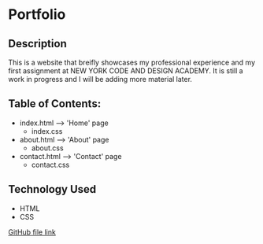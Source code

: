 # Portfolio
## Description
This is a website that breifly showcases my professional experience and my first assignment at NEW YORK CODE AND DESIGN ACADEMY. It is still a work in progress and I will be adding more material later.  

## Table of Contents:
* index.html --> 'Home' page
  * index.css
* about.html --> 'About' page
  * about.css
* contact.html --> 'Contact' page
  * contact.css

## Technology Used
* HTML
* CSS

[GitHub file link](https://github.com/DorisCCLin/Portfolio)
